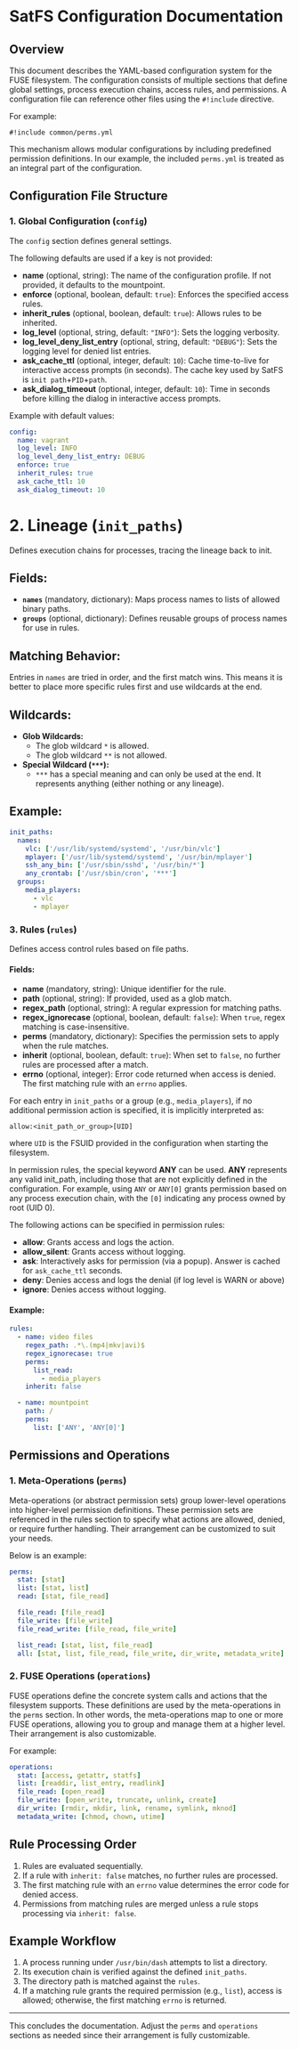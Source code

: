 # SatFS Configuration Documentation

## Overview
This document describes the YAML-based configuration system for the FUSE filesystem. The configuration consists of multiple sections that define global settings, process execution chains, access rules, and permissions.
A configuration file can reference other files using the `#!include` directive.

For example:

```
#!include common/perms.yml
```

This mechanism allows modular configurations by including predefined permission definitions. In our example, the included `perms.yml` is treated as an integral part of the configuration.


## Configuration File Structure

### 1. Global Configuration (`config`)
The `config` section defines general settings.

The following defaults are used if a key is not provided:

- **name** (optional, string): The name of the configuration profile. If not provided, it defaults to the mountpoint.
- **enforce** (optional, boolean, default: `true`): Enforces the specified access rules.
- **inherit_rules** (optional, boolean, default: `true`): Allows rules to be inherited.
- **log_level** (optional, string, default: `"INFO"`): Sets the logging verbosity.
- **log_level_deny_list_entry** (optional, string, default: `"DEBUG"`): Sets the logging level for denied list entries.
- **ask_cache_ttl** (optional, integer, default: `10`): Cache time-to-live for interactive access prompts (in seconds). The cache key used by SatFS is `init path`+`PID`+`path`.
- **ask_dialog_timeout** (optional, integer, default: `10`): Time in seconds before killing the dialog in interactive access prompts.

Example with default values:
```yaml
config:
  name: vagrant
  log_level: INFO
  log_level_deny_list_entry: DEBUG
  enforce: true
  inherit_rules: true
  ask_cache_ttl: 10
  ask_dialog_timeout: 10
```

# 2. Lineage (`init_paths`)
Defines execution chains for processes, tracing the lineage back to init.

## Fields:
- **`names`** (mandatory, dictionary): Maps process names to lists of allowed binary paths.
- **`groups`** (optional, dictionary): Defines reusable groups of process names for use in rules.

## Matching Behavior:
Entries in `names` are tried in order, and the first match wins. This means it is better to place more specific rules first and use wildcards at the end.

## Wildcards:
- **Glob Wildcards:**
  - The glob wildcard `*` is allowed.
  - The glob wildcard `**` is not allowed.
- **Special Wildcard (`***`):**
  - `***` has a special meaning and can only be used at the end. It represents anything (either nothing or any lineage).

## Example:
```yaml
init_paths:
  names:
    vlc: ['/usr/lib/systemd/systemd', '/usr/bin/vlc']
    mplayer: ['/usr/lib/systemd/systemd', '/usr/bin/mplayer']
    ssh_any_bin: ['/usr/sbin/sshd', '/usr/bin/*']
    any_crontab: ['/usr/sbin/cron', '***']
  groups:
    media_players:
      - vlc
      - mplayer
```

### 3. Rules (`rules`)
Defines access control rules based on file paths.

#### Fields:
- **name** (mandatory, string): Unique identifier for the rule.
- **path** (optional, string): If provided, used as a glob match.
- **regex_path** (optional, string): A regular expression for matching paths.
- **regex_ignorecase** (optional, boolean, default: `false`): When `true`, regex matching is case-insensitive.
- **perms** (mandatory, dictionary): Specifies the permission sets to apply when the rule matches.
- **inherit** (optional, boolean, default: `true`): When set to `false`, no further rules are processed after a match.
- **errno** (optional, integer): Error code returned when access is denied. The first matching rule with an `errno` applies.

For each entry in `init_paths` or a group (e.g., `media_players`), if no additional permission action is specified, it is implicitly interpreted as:

```
allow:<init_path_or_group>[UID]
```

where `UID` is the FSUID provided in the configuration when starting the filesystem.

In permission rules, the special keyword **ANY** can be used. **ANY** represents any valid init_path, including those that are not explicitly defined in the configuration. For example, using `ANY` or `ANY[0]` grants permission based on any process execution chain, with the `[0]` indicating any process owned by root (UID 0).

The following actions can be specified in permission rules:
- **allow**: Grants access and logs the action.
- **allow_silent**: Grants access without logging.
- **ask**: Interactively asks for permission (via a popup). Answer is cached for `ask_cache_ttl` seconds.
- **deny**: Denies access and logs the denial (if log level is WARN or above)
- **ignore**: Denies access without logging.

#### Example:
```yaml
rules:
  - name: video files
    regex_path: .*\.(mp4|mkv|avi)$
    regex_ignorecase: true
    perms:
      list_read:
        - media_players
    inherit: false

  - name: mountpoint
    path: /
    perms:
      list: ['ANY', 'ANY[0]']
```

## Permissions and Operations

### 1. Meta-Operations (`perms`)
Meta-operations (or abstract permission sets) group lower-level operations into higher-level permission definitions. These permission sets are referenced in the rules section to specify what actions are allowed, denied, or require further handling. Their arrangement can be customized to suit your needs.

Below is an example:

```yaml
perms:
  stat: [stat]
  list: [stat, list]
  read: [stat, file_read]

  file_read: [file_read]
  file_write: [file_write]
  file_read_write: [file_read, file_write]

  list_read: [stat, list, file_read]
  all: [stat, list, file_read, file_write, dir_write, metadata_write]
```

### 2. FUSE Operations (`operations`)
FUSE operations define the concrete system calls and actions that the filesystem supports. These definitions are used by the meta-operations in the `perms` section. In other words, the meta-operations map to one or more FUSE operations, allowing you to group and manage them at a higher level. Their arrangement is also customizable.

For example:

```yaml
operations:
  stat: [access, getattr, statfs]
  list: [readdir, list_entry, readlink]
  file_read: [open_read]
  file_write: [open_write, truncate, unlink, create]
  dir_write: [rmdir, mkdir, link, rename, symlink, mknod]
  metadata_write: [chmod, chown, utime]
```



## Rule Processing Order
1. Rules are evaluated sequentially.
2. If a rule with `inherit: false` matches, no further rules are processed.
3. The first matching rule with an `errno` value determines the error code for denied access.
4. Permissions from matching rules are merged unless a rule stops processing via `inherit: false`.


## Example Workflow
1. A process running under `/usr/bin/dash` attempts to list a directory.
2. Its execution chain is verified against the defined `init_paths`.
3. The directory path is matched against the `rules`.
4. If a matching rule grants the required permission (e.g., `list`), access is allowed; otherwise, the first matching `errno` is returned.

---

This concludes the documentation. Adjust the `perms` and `operations` sections as needed since their arrangement is fully customizable.
